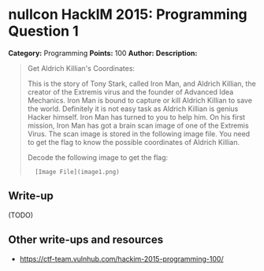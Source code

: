 # nullcon HackIM 2015: Programming Question 1

**Category:** Programming
**Points:** 100
**Author:**
**Description:**

>Get Aldrich Killian's Coordinates:
>
>This is the story of Tony Stark, called Iron Man, and Aldrich Killian, the creator of the Extremis virus and the founder of Advanced Idea Mechanics. Iron Man is bound to capture or kill Aldrich Killian to save the world. Definitely it is not easy task as Aldrich Killian is genius Hacker himself. Iron Man has turned to you to help him. On his first mission, Iron Man has got a brain scan image of one of the Extremis Virus. The scan image is stored in the following image file. You need to get the flag to know the possible coordinates of Aldrich Killian.
>
>Decode the following image to get the flag:
>
>       [Image File](image1.png)

## Write-up

(TODO)

## Other write-ups and resources

* <https://ctf-team.vulnhub.com/hackim-2015-programming-100/>
